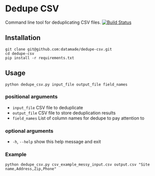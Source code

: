 # Dedupe CSV

Command line tool for deduplicating CSV files.
[![Build Status](https://travis-ci.org/datamade/dedupe-csv.png?branch=master)](https://travis-ci.org/datamade/dedupe-csv)

## Installation

```console
git clone git@github.com:datamade/dedupe-csv.git
cd dedupe-csv
pip install -r requirements.txt
```

## Usage

```console
python dedupe_csv.py input_file output_file field_names
```

### positional arguments
* `input_file` CSV file to deduplicate
* `output_file` CSV file to store deduplication results
* `field_names` List of column names for dedupe to pay attention to

### optional arguments
* `-h`, `--help` show this help message and exit

### Example

```console
python dedupe_csv.py csv_example_messy_input.csv output.csv "Site name,Address,Zip,Phone"
```
